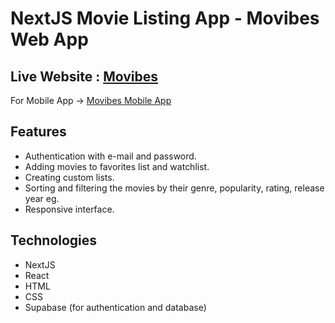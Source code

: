 # NextJS Movie Listing App - Movibes Web App

## Live Website : [Movibes](https://movibes-six.vercel.app)

For Mobile App -> [Movibes Mobile App](https://github.com/eserinoglu/react-native-ios-movie-listing-app)

## Features
- Authentication with e-mail and password.
- Adding movies to favorites list and watchlist.
- Creating custom lists.
- Sorting and filtering the movies by their genre, popularity, rating, release year eg.
- Responsive interface.

## Technologies
- NextJS
- React
- HTML
- CSS
- Supabase (for authentication and database)



